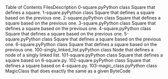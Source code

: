 Table of Contents
FilesDescription
0-square.pyPython class Square that defines a square.
1-square.pyPython class Square that defines a square based on the previous one.
2-square.pyPython class Square that defines a square based on the previous one.
3-square.pyPython class Square that defines a square based on the previous one.
4-square.pyPython class Square that defines a square based on the previous one.
5-square.pyPython class Square that defines a square based on the previous one.
6-square.pyPython class Square that defines a square based on the previous one.
100-singly_linked_list.pyPython class Node that defines a node of a singly linked list.
101-square.pyPython class Square that defines a square based on 6-square.py.
102-square.pyPython class Square that defines a square based on 4-square.py.
103-magic_class.pyPython class MagicClass that does exactly the same as a given ByteCode
